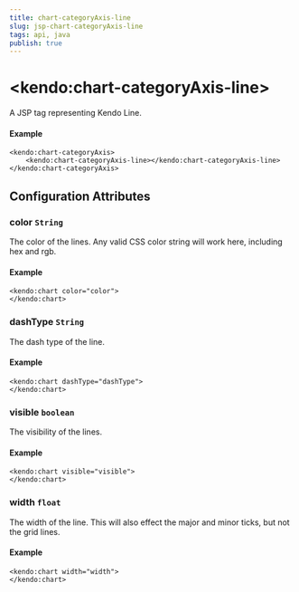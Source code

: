 ```yaml
---
title: chart-categoryAxis-line
slug: jsp-chart-categoryAxis-line
tags: api, java
publish: true
---
```


# \<kendo:chart-categoryAxis-line\>
A JSP tag representing Kendo Line.

#### Example
    <kendo:chart-categoryAxis>
        <kendo:chart-categoryAxis-line></kendo:chart-categoryAxis-line>
    </kendo:chart-categoryAxis>


## Configuration Attributes


### color `String`

The color of the lines. Any valid CSS color string will work here, including hex and rgb.

#### Example
    <kendo:chart color="color">
    </kendo:chart>



### dashType `String`

The dash type of the line.

#### Example
    <kendo:chart dashType="dashType">
    </kendo:chart>



### visible `boolean`

The visibility of the lines.

#### Example
    <kendo:chart visible="visible">
    </kendo:chart>



### width `float`

The width of the line. This will also effect the major and minor ticks, but
not the grid lines.

#### Example
    <kendo:chart width="width">
    </kendo:chart>


 
